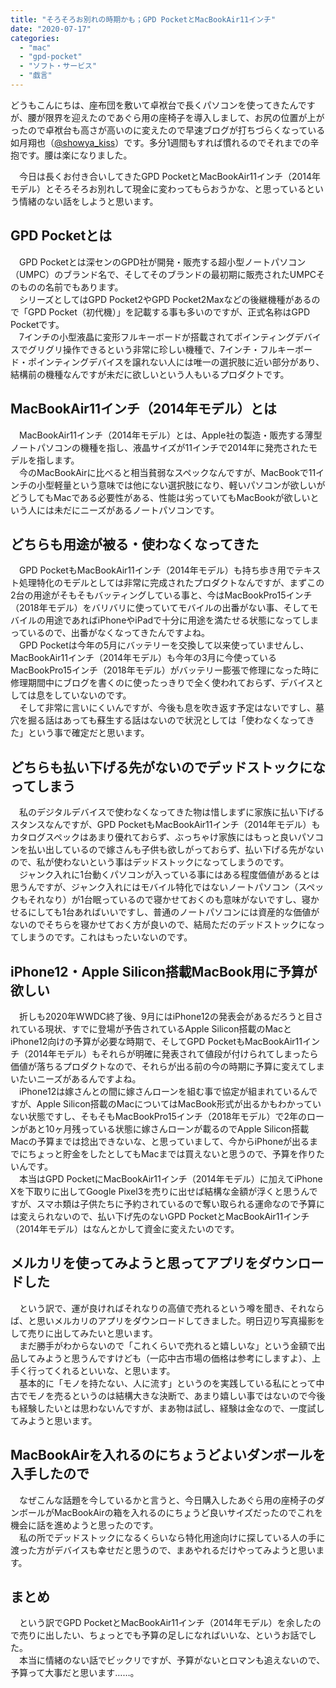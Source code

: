 ```yaml
---
title: "そろそろお別れの時期かも；GPD PocketとMacBookAir11インチ"
date: "2020-07-17"
categories: 
  - "mac"
  - "gpd-pocket"
  - "ソフト・サービス"
  - "戯言"
---
```


どうもこんにちは、座布団を敷いて卓袱台で長くパソコンを使ってきたんですが、腰が限界を迎えたのであぐら用の座椅子を導入しまして、お尻の位置が上がったので卓袱台も高さが高いのに変えたので早速ブログが打ちづらくなっている如月翔也（[@showya\_kiss](http://twitter.com/showya_kiss)）です。多分1週間もすれば慣れるのでそれまでの辛抱です。腰は楽になりました。  
  
　今日は長くお付き合いしてきたGPD PocketとMacBookAir11インチ（2014年モデル）とそろそろお別れして現金に変わってもらおうかな、と思っているという情緒のない話をしようと思います。  

## GPD Pocketとは

　GPD Pocketとは深センのGPD社が開発・販売する超小型ノートパソコン（UMPC）のブランド名で、そしてそのブランドの最初期に販売されたUMPCそのものの名前でもあります。  
　シリーズとしてはGPD Pocket2やGPD Pocket2Maxなどの後継機種があるので「GPD Pocket（初代機）」を記載する事も多いのですが、正式名称はGPD Pocketです。  
　7インチの小型液晶に変形フルキーボードが搭載されてポインティングデバイスでグリグリ操作できるという非常に珍しい機種で、7インチ・フルキーボード・ポインティングデバイスを譲れない人には唯一の選択肢に近い部分があり、結構前の機種なんですが未だに欲しいという人もいるプロダクトです。  

## MacBookAir11インチ（2014年モデル）とは

　MacBookAir11インチ（2014年モデル）とは、Apple社の製造・販売する薄型ノートパソコンの機種を指し、液晶サイズが11インチで2014年に発売されたモデルを指します。  
　今のMacBookAirに比べると相当貧弱なスペックなんですが、MacBookで11インチの小型軽量という意味では他にない選択肢になり、軽いパソコンが欲しいがどうしてもMacである必要性がある、性能は劣っていてもMacBookが欲しいという人には未だにニーズがあるノートパソコンです。  

## どちらも用途が被る・使わなくなってきた

　GPD PocketもMacBookAir11インチ（2014年モデル）も持ち歩き用でテキスト処理特化のモデルとしては非常に完成されたプロダクトなんですが、まずこの2台の用途がそもそもバッティングしている事と、今はMacBookPro15インチ（2018年モデル）をバリバリに使っていてモバイルの出番がない事、そしてモバイルの用途であればiPhoneやiPadで十分に用途を満たせる状態になってしまっているので、出番がなくなってきたんですよね。  
　GPD Pocketは今年の5月にバッテリーを交換して以来使っていませんし、MacBookAir11インチ（2014年モデル）も今年の3月に今使っているMacBookPro15インチ（2018年モデル）がバッテリー膨張で修理になった時に修理期間中にブログを書くのに使ったっきりで全く使われておらず、デバイスとしては息をしていないのです。  
　そして非常に言いにくいんですが、今後も息を吹き返す予定はないですし、墓穴を掘る話はあっても蘇生する話はないので状況としては「使わなくなってきた」という事で確定だと思います。  

## どちらも払い下げる先がないのでデッドストックになってしまう

　私のデジタルデバイスで使わなくなってきた物は惜しまずに家族に払い下げるスタンスなんですが、GPD PocketもMacBookAir11インチ（2014年モデル）もカタログスペックはあまり優れておらず、ぶっちゃけ家族にはもっと良いパソコンを払い出しているので嫁さんも子供も欲しがっておらず、払い下げる先がないので、私が使わないという事はデッドストックになってしまうのです。  
　ジャンク入れに1台動くパソコンが入っている事にはある程度価値があるとは思うんですが、ジャンク入れにはモバイル特化ではないノートパソコン（スペックもそれなり）が1台眠っているので寝かせておくのも意味がないですし、寝かせるにしても1台あればいいですし、普通のノートパソコンには資産的な価値がないのでそちらを寝かせておく方が良いので、結局ただのデッドストックになってしまうのです。これはもったいないのです。  

## iPhone12・Apple Silicon搭載MacBook用に予算が欲しい

　折しも2020年WWDC終了後、9月にはiPhone12の発表会があるだろうと目されている現状、すでに登場が予告されているApple Silicon搭載のMacとiPhone12向けの予算が必要な時期で、そしてGPD PocketもMacBookAir11インチ（2014年モデル）もそれらが明確に発表されて値段が付けられてしまったら価値が落ちるプロダクトなので、それらが出る前の今の時期に予算に変えてしまいたいニーズがあるんですよね。  
　iPhone12は嫁さんとの間に嫁さんローンを組む事で協定が組まれているんですが、Apple Silicon搭載のMacについてはMacBook形式が出るかもわかっていない状態ですし、そもそもMacBookPro15インチ（2018年モデル）で2年のローンがあと10ヶ月残っている状態に嫁さんローンが載るのでApple Silicon搭載Macの予算までは捻出できないな、と思っていまして、今からiPhoneが出るまでにちょっと貯金をしたとしてもMacまでは買えないと思うので、予算を作りたいんです。  
　本当はGPD PocketにMacBookAir11インチ（2014年モデル）に加えてiPhone Xを下取りに出してGoogle Pixel3を売りに出せば結構な金額が浮くと思うんですが、スマホ類は子供たちに予約されているので奪い取られる運命なので予算には変えられないので、払い下げ先のないGPD PocketとMacBookAir11インチ（2014年モデル）はなんとかして資金に変えたいのです。  

## メルカリを使ってみようと思ってアプリをダウンロードした

　という訳で、運が良ければそれなりの高値で売れるという噂を聞き、それならば、と思いメルカリのアプリをダウンロードしてきました。明日辺り写真撮影をして売りに出してみたいと思います。  
　まだ勝手がわからないので「これくらいで売れると嬉しいな」という金額で出品してみようと思うんですけども（一応中古市場の価格は参考にしますよ）、上手く行ってくれるといいな、と思います。  
　基本的に「モノを持たない、人に流す」というのを実践している私にとって中古でモノを売るというのは結構大きな決断で、あまり嬉しい事ではないので今後も経験したいとは思わないんですが、まあ物は試し、経験は金なので、一度試してみようと思います。  

## MacBookAirを入れるのにちょうどよいダンボールを入手したので

　なぜこんな話題を今しているかと言うと、今日購入したあぐら用の座椅子のダンボールがMacBookAirの箱を入れるのにちょうど良いサイズだったのでこれを機会に話を進めようと思ったのです。  
　私の所でデッドストックになるくらいなら特化用途向けに探している人の手に渡った方がデバイスも幸せだと思うので、まあやれるだけやってみようと思います。  

## まとめ

　という訳でGPD PocketとMacBookAir11インチ（2014年モデル）を余したので売りに出したい、ちょっとでも予算の足しになればいいな、というお話でした。  
　本当に情緒のない話でビックリですが、予算がないとロマンも追えないので、予算って大事だと思います……。
